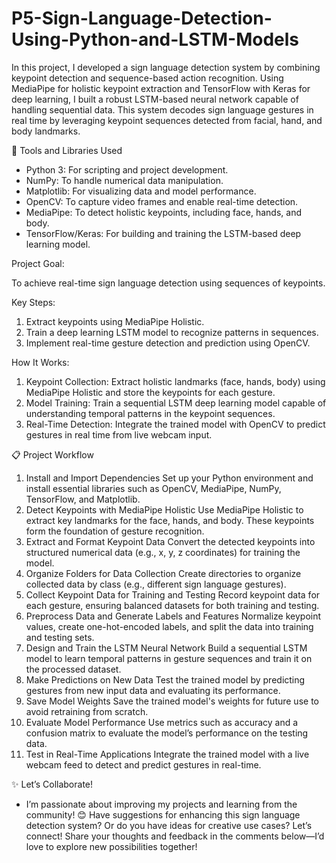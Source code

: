 # P5-Sign-Language-Detection-Using-Python-and-LSTM-Models

In this project, I developed a sign language detection system by combining keypoint detection and sequence-based action recognition. Using MediaPipe for holistic keypoint extraction and TensorFlow with Keras for deep learning, I built a robust LSTM-based neural network capable of handling sequential data. This system decodes sign language gestures in real time by leveraging keypoint sequences detected from facial, hand, and body landmarks.

🔧 Tools and Libraries Used
- Python 3: For scripting and project development.
- NumPy: To handle numerical data manipulation.
- Matplotlib: For visualizing data and model performance.
- OpenCV: To capture video frames and enable real-time detection.
- MediaPipe: To detect holistic keypoints, including face, hands, and body.
- TensorFlow/Keras: For building and training the LSTM-based deep learning model.

Project Goal:

To achieve real-time sign language detection using sequences of keypoints.

Key Steps:
1. Extract keypoints using MediaPipe Holistic.
2. Train a deep learning LSTM model to recognize patterns in sequences.
3. Implement real-time gesture detection and prediction using OpenCV.

How It Works:
1. Keypoint Collection: Extract holistic landmarks (face, hands, body) using MediaPipe Holistic and store the keypoints for each gesture.
2. Model Training: Train a sequential LSTM deep learning model capable of understanding temporal patterns in the keypoint sequences.
3. Real-Time Detection: Integrate the trained model with OpenCV to predict gestures in real time from live webcam input.

📋 Project Workflow
1. Install and Import Dependencies
Set up your Python environment and install essential libraries such as OpenCV, MediaPipe, NumPy, TensorFlow, and Matplotlib.
2. Detect Keypoints with MediaPipe Holistic
Use MediaPipe Holistic to extract key landmarks for the face, hands, and body. These keypoints form the foundation of gesture recognition.
3. Extract and Format Keypoint Data
Convert the detected keypoints into structured numerical data (e.g., x, y, z coordinates) for training the model.
4. Organize Folders for Data Collection
Create directories to organize collected data by class (e.g., different sign language gestures).
5. Collect Keypoint Data for Training and Testing
Record keypoint data for each gesture, ensuring balanced datasets for both training and testing.
6. Preprocess Data and Generate Labels and Features
Normalize keypoint values, create one-hot-encoded labels, and split the data into training and testing sets.
7. Design and Train the LSTM Neural Network
Build a sequential LSTM model to learn temporal patterns in gesture sequences and train it on the processed dataset.
8. Make Predictions on New Data
Test the trained model by predicting gestures from new input data and evaluating its performance.
9. Save Model Weights
Save the trained model's weights for future use to avoid retraining from scratch.
10. Evaluate Model Performance
Use metrics such as accuracy and a confusion matrix to evaluate the model’s performance on the testing data.
11. Test in Real-Time Applications
Integrate the trained model with a live webcam feed to detect and predict gestures in real-time.

✨ Let’s Collaborate!
- I’m passionate about improving my projects and learning from the community! 😊
Have suggestions for enhancing this sign language detection system? Or do you have ideas for creative use cases? Let’s connect! Share your thoughts and feedback in the comments below—I’d love to explore new possibilities together!
